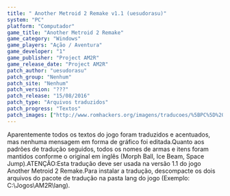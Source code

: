 ```yaml
---
title: " Another Metroid 2 Remake v1.1 (uesudorasu)"
system: "PC"
platform: "Computador"
game_title: "Another Metroid 2 Remake"
game_category: "Windows"
game_players: "Ação / Aventura"
game_developer: "1"
game_publisher: "Project AM2R"
game_release_date: "Project AM2R"
patch_author: "uesudorasu"
patch_group: "Nenhum"
patch_site: "Nenhum"
patch_version: "???"
patch_release: "15/08/2016"
patch_type: "Arquivos traduzidos"
patch_progress: "Textos"
patch_images: ["http://www.romhackers.org/imagens/traducoes/%5BPC%5D%20Another%20Metroid%202%20Remake%20-%20uesudorasu%20-%201.jpg","http://www.romhackers.org/imagens/traducoes/%5BPC%5D%20Another%20Metroid%202%20Remake%20-%20uesudorasu%20-%202.jpg","http://www.romhackers.org/imagens/traducoes/%5BPC%5D%20Another%20Metroid%202%20Remake%20-%20uesudorasu%20-%203.jpg"]
---
```

Aparentemente todos os textos do jogo foram traduzidos e acentuados, mas nenhuma mensagem em forma de gráfico foi editada.Quanto aos padrões de tradução seguidos, todos os nomes de armas e itens foram mantidos conforme o original em inglês (Morph Ball, Ice Beam, Space Jump).ATENÇÃO:Esta tradução deve ser usada na versão 1.1 do jogo Another Metroid 2 Remake.Para instalar a tradução, descompacte os dois arquivos do pacote de tradução na pasta lang do jogo (Exemplo: C:\Jogos\AM2R\lang).
